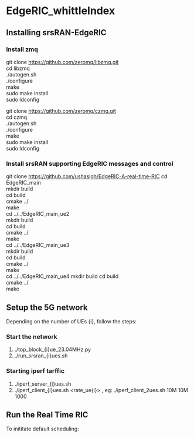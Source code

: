 # EdgeRIC_whittleIndex
## Installing srsRAN-EdgeRIC
### Install zmq
git clone https://github.com/zeromq/libzmq.git  
cd libzmq  
./autogen.sh  
./configure  
make  
sudo make install  
sudo ldconfig  

git clone https://github.com/zeromq/czmq.git  
cd czmq  
./autogen.sh  
./configure  
make  
sudo make install  
sudo ldconfig  

### Install srsRAN supporting EdgeRIC messages and control
git clone https://github.com/ushasigh/EdgeRIC-A-real-time-RIC
cd EdgeRIC_main  
mkdir build  
cd build  
cmake ../  
make    
cd ../../EdgeRIC_main_ue2  
mkdir build  
cd build  
cmake ../  
make  
cd ../../EdgeRIC_main_ue3  
mkdir build  
cd build  
cmake ../  
make  
cd ../../EdgeRIC_main_ue4
mkdir build
cd build  
cmake ../  
make  

## Setup the 5G network
Depending on the number of UEs {i}, follow the steps:
### Start the network
1. ./top_block_{i}ue_23.04MHz.py
2. ./run_srsran_{i}ues.sh

### Starting iperf tarffic 
1. ./iperf_server_{i}ues.sh
2. ./iperf_client_{i}ues.sh <rate_ue{i}> <duration>, eg: ./iperf_client_2ues.sh 10M 10M 1000

## Run the Real Time RIC
To inititate default scheduling:
